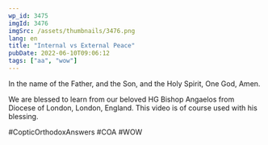 ```yaml
---
wp_id: 3475
imgId: 3476
imgSrc: /assets/thumbnails/3476.png
lang: en
title: "Internal vs External Peace"
pubDate: 2022-06-10T09:06:12
tags: ["aa", "wow"]
---
```

<!-- page: 6 -->

<p>In the name of the Father, and the Son, and the Holy Spirit, One God, Amen. </p>
<p>We are blessed to learn from our beloved HG Bishop Angaelos from Diocese of London, London, England. This video is of course used with his blessing.</p>
<p>#CopticOrthodoxAnswers #COA #WOW</p>
